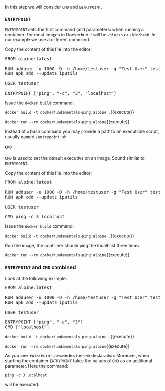 In this step we will consider `CMD` and `ENTRYPOINT`.

### `ENTRYPOINT`

`ENTRYPOINT` sets the first command (and parameters) when running a container. For most images in Dockerhub it will be `/bin/sh` or `/bin/bash`. In our example we use a different command.

Copy the content of this file into the editor:

<pre class="file" data-filename="Dockerfile" data-target="replace">FROM alpine:latest

RUN adduser -u 1000 -D -h /home/testuser -g "Test User" testuser
RUN apk add --update iputils

USER testuser

ENTRYPOINT ["ping", "-c", "3", "localhost"]
</pre>

Issue the `docker build` command:

`docker build -t dockerfundamentals-ping:alpine .`{{execute}}

`docker run --rm dockerfundamentals-ping:alpine`{{execute}}

Instead of a bash command you may provide a path to an executable script, usually named `/entrypoint.sh`


#### `CMD`

`CMD` is used to set the default executive on an image. Sound similar to `ENTRYPOINT`... 

Copy the content of this file into the editor:

<pre class="file" data-filename="Dockerfile" data-target="replace">FROM alpine:latest

RUN adduser -u 1000 -D -h /home/testuser -g "Test User" testuser
RUN apk add --update iputils

USER testuser

CMD ping -c 3 localhost
</pre>

Issue the `docker build` command:

`docker build -t dockerfundamentals-ping:alpine .`{{execute}}

Run the image, the container should ping the localhost three times.

`docker run --rm dockerfundamentals-ping:alpine`{{execute}}


### `ENTRYPOINT` and `CMD` combined

Look at the following example:

<pre class="file" data-filename="Dockerfile" data-target="replace">FROM alpine:latest

RUN adduser -u 1000 -D -h /home/testuser -g "Test User" testuser
RUN apk add --update iputils

USER testuser

ENTRYPOINT ["ping", "-c", "3"]
CMD ["localhost"]
</pre>

`docker build -t dockerfundamentals-ping:alpine .`{{execute}}

`docker run --rm dockerfundamentals-ping:alpine`{{execute}}

As you see, `ENTRYPOINT` preceedes the `CMD` declaration. Moreover, when starting the container `ENTRYPOINT` takes the values of `CMD` as an additional parameter. Here the command:

`ping -c 3 localhost`

will be executed.
